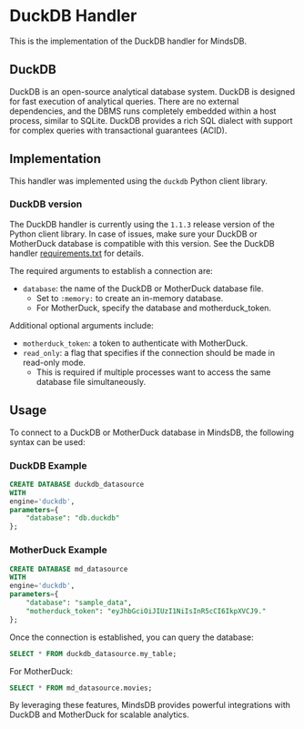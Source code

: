 # DuckDB Handler  
This is the implementation of the DuckDB handler for MindsDB.

## DuckDB
DuckDB is an open-source analytical database system. DuckDB is designed for fast execution of analytical queries.
There are no external dependencies, and the DBMS runs completely embedded within a host process, similar to SQLite.
DuckDB provides a rich SQL dialect with support for complex queries with transactional guarantees (ACID).

## Implementation  
This handler was implemented using the `duckdb` Python client library.

### DuckDB version
The DuckDB handler is currently using the `1.1.3` release version of the Python client library. In case of issues, make sure your DuckDB or MotherDuck database is compatible with this version. See the DuckDB handler [requirements.txt](requirements.txt) for details.

The required arguments to establish a connection are:

* `database`: the name of the DuckDB or MotherDuck database file.
  - Set to `:memory:` to create an in-memory database.
  - For MotherDuck, specify the database and motherduck_token.

Additional optional arguments include:

* `motherduck_token`: a token to authenticate with MotherDuck.
* `read_only`: a flag that specifies if the connection should be made in read-only mode.
  - This is required if multiple processes want to access the same database file simultaneously.

## Usage
To connect to a DuckDB or MotherDuck database in MindsDB, the following syntax can be used:

### DuckDB Example
```sql
CREATE DATABASE duckdb_datasource
WITH
engine='duckdb',
parameters={
    "database": "db.duckdb"
};
```

### MotherDuck Example
```sql
CREATE DATABASE md_datasource
WITH  
engine='duckdb',
parameters={  
    "database": "sample_data",
    "motherduck_token": "eyJhbGciOiJIUzI1NiIsInR5cCI6IkpXVCJ9."
};
```

Once the connection is established, you can query the database:

```sql
SELECT * FROM duckdb_datasource.my_table;
```

For MotherDuck:
```sql
SELECT * FROM md_datasource.movies;
```

By leveraging these features, MindsDB provides powerful integrations with DuckDB and MotherDuck for scalable analytics.